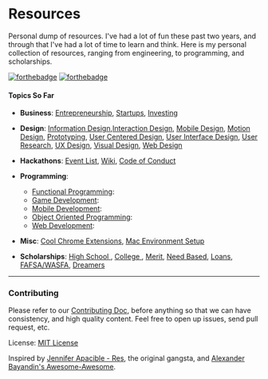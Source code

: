 Resources
=========

Personal dump of resources. I've had a lot of fun these past two years, and through that I've had a lot of time to learn and think. Here is my personal collection of resources, ranging from engineering, to programming, and scholarships.

[![forthebadge](http://forthebadge.com/badges/oooo-kill-em.svg)](http://forthebadge.com) [![forthebadge](http://forthebadge.com/badges/certified-cousin-terio.svg)](http://forthebadge.com)

#### Topics So Far

* **Business**: [Entrepreneurship](), [Startups](), [Investing]()

* **Design**: [Information Design](),[Interaction Design](), [Mobile Design](), [Motion Design](), [Prototyping](), [User Centered Design](), [User Interface Design](), [User Research](), [UX Design](), [Visual Design](), [Web Design]()

* **Hackathons**: [Event List](), [Wiki](), [Code of Conduct]() 

* **Programming**:
     - [Functional Programming](): []()
     - [Game Development]():
     - [Mobile Development]():
     - [Object Oriented Programming]():
     - [Web Development]():
    
* **Misc**: [Cool Chrome Extensions](), [Mac Environment Setup]()

* **Scholarships**: [ High School ](), [College ](), [Merit](), [Need Based](), [Loans](), [ FAFSA/WASFA](), [Dreamers]()
***


<!--
| Hackathons         | Scholarships    | General         | Business        | Web Development | Mobile Development | Gen. Programming   |
| :-------------:    | :-------------: | :-------------: | :-------------: | :-------------: | :-------------:    | :-------------:    |
| Hackathons list    | High School     |Chrome Extensions| Entrepreneurship| Frontend        | iOS                | Haskell            |
| HH Wiki            | College         |                 | Startups        | Backend         | Android            | Java               |
| Code of Conduct    | Merit           |                 | Investing       | Ruby on Rails   | Windows            | Python             |
|                    | Need Based      |                 |                 | Javascript      |                    | Ruby               |
|                    | Loans           |                 |                 |                 |                    |                    |
|                    | FAFSA / WASFA   |                 |                 |                 |                    |                    |
|                    | Dreamers        |                 |                 |                 |                    |                    |
|                    | General Guide   |                 |                 |                 |                    |                    |
-->


    
    
### Contributing
Please refer to our [Contributing Doc](https://github.com/mrcoven94/resources/blob/gh-pages/CONTRIBUTING.md), before anything so that we can have consistency, and high quality content. Feel free to open up issues, send pull request, etc.

License: [MIT License](https://github.com/mrcoven94/resources/blob/gh-pages/LICENSE.md)

Inspired by [Jennifer Apacible - Res](https://github.com/japacible/res), the original gangsta, and [Alexander Bayandin's Awesome-Awesome](https://github.com/bayandin/awesome-awesomeness). 
